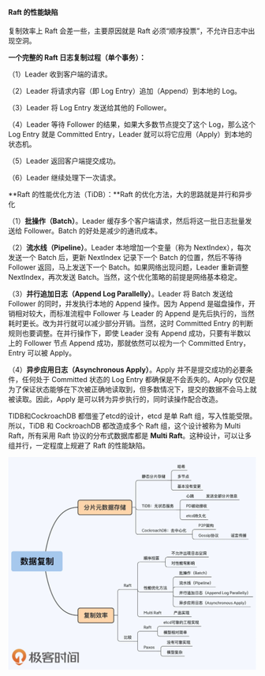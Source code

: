 #### Raft 的性能缺陷

复制效率上 Raft 会差一些，主要原因就是 Raft 必须“顺序投票”，不允许日志中出现空洞。

**一个完整的 Raft 日志复制过程（单个事务）：**

（1）Leader 收到客户端的请求。

（2）Leader 将请求内容（即 Log Entry）追加（Append）到本地的 Log。

（3）Leader 将 Log Entry 发送给其他的 Follower。

（4）Leader 等待 Follower 的结果，如果大多数节点提交了这个 Log，那么这个 Log Entry 就是 Committed Entry，Leader 就可以将它应用（Apply）到本地的状态机。

（5）Leader 返回客户端提交成功。

（6）Leader 继续处理下一次请求。

**Raft 的性能优化方法（TiDB）：**Raft 的优化方法，大的思路就是并行和异步化

（1）**批操作（Batch）**。Leader 缓存多个客户端请求，然后将这一批日志批量发送给 Follower。Batch 的好处是减少的通讯成本。

（2）**流水线（Pipeline）**。Leader 本地增加一个变量（称为 NextIndex），每次发送一个 Batch 后，更新 NextIndex 记录下一个 Batch 的位置，然后不等待 Follower 返回，马上发送下一个 Batch。如果网络出现问题，Leader 重新调整 NextIndex，再次发送 Batch。当然，这个优化策略的前提是网络基本稳定。

（3）**并行追加日志（Append Log Parallelly）**。Leader 将 Batch 发送给 Follower 的同时，并发执行本地的 Append 操作。因为 Append 是磁盘操作，开销相对较大，而标准流程中 Follower 与 Leader 的 Append 是先后执行的，当然耗时更长。改为并行就可以减少部分开销。当然，这时 Committed Entry 的判断规则也要调整。在并行操作下，即使 Leader 没有 Append 成功，只要有半数以上的 Follower 节点 Append 成功，那就依然可以视为一个 Committed Entry，Entry 可以被 Apply。

（4）**异步应用日志（Asynchronous Apply）**。Apply 并不是提交成功的必要条件，任何处于 Committed 状态的 Log Entry 都确保是不会丢失的。Apply 仅仅是为了保证状态能够在下次被正确地读取到，但多数情况下，提交的数据不会马上就被读取。因此，Apply 是可以转为异步执行的，同时读操作配合改造。

TIDB和CockroachDB 都借鉴了etcd的设计，etcd 是单 Raft 组，写入性能受限。所以，TiDB 和 CockroachDB 都改造成多个 Raft 组，这个设计被称为 Multi Raft，所有采用 Raft 协议的分布式数据库都是 **Multi Raft**。这种设计，可以让多组并行，一定程度上规避了 Raft 的性能缺陷。

![raft](./raft.jpeg)

